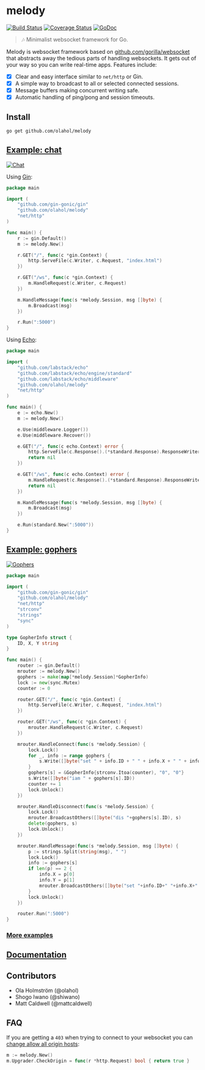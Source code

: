 # melody

[![Build Status](https://travis-ci.org/olahol/melody.svg)](https://travis-ci.org/olahol/melody)
[![Coverage Status](https://img.shields.io/coveralls/olahol/melody.svg?style=flat)](https://coveralls.io/r/olahol/melody)
[![GoDoc](https://godoc.org/github.com/olahol/melody?status.svg)](https://godoc.org/github.com/olahol/melody)

> :notes: Minimalist websocket framework for Go.

Melody is websocket framework based on [github.com/gorilla/websocket](https://github.com/gorilla/websocket)
that abstracts away the tedious parts of handling websockets. It gets out of
your way so you can write real-time apps. Features include:

* [x] Clear and easy interface similar to `net/http` or Gin.
* [x] A simple way to broadcast to all or selected connected sessions.
* [x] Message buffers making concurrent writing safe.
* [x] Automatic handling of ping/pong and session timeouts.

## Install

```bash
go get github.com/olahol/melody
```

## [Example: chat](https://github.com/olahol/melody/tree/master/examples/chat)

[![Chat](https://cdn.rawgit.com/olahol/melody/master/examples/chat/demo.gif "Demo")](https://github.com/olahol/melody/tree/master/examples/chat)

Using [Gin](https://github.com/gin-gonic/gin):
```go
package main

import (
	"github.com/gin-gonic/gin"
	"github.com/olahol/melody"
	"net/http"
)

func main() {
	r := gin.Default()
	m := melody.New()

	r.GET("/", func(c *gin.Context) {
		http.ServeFile(c.Writer, c.Request, "index.html")
	})

	r.GET("/ws", func(c *gin.Context) {
		m.HandleRequest(c.Writer, c.Request)
	})

	m.HandleMessage(func(s *melody.Session, msg []byte) {
		m.Broadcast(msg)
	})

	r.Run(":5000")
}
```

Using [Echo](https://github.com/labstack/echo):
```go
package main

import (
	"github.com/labstack/echo"
	"github.com/labstack/echo/engine/standard"
	"github.com/labstack/echo/middleware"
	"github.com/olahol/melody"
	"net/http"
)

func main() {
	e := echo.New()
	m := melody.New()

	e.Use(middleware.Logger())
	e.Use(middleware.Recover())

	e.GET("/", func(c echo.Context) error {
		http.ServeFile(c.Response().(*standard.Response).ResponseWriter, c.Request().(*standard.Request).Request, "index.html")
		return nil
	})

	e.GET("/ws", func(c echo.Context) error {
		m.HandleRequest(c.Response().(*standard.Response).ResponseWriter, c.Request().(*standard.Request).Request)
		return nil
	})

	m.HandleMessage(func(s *melody.Session, msg []byte) {
		m.Broadcast(msg)
	})

	e.Run(standard.New(":5000"))
}
```

## [Example: gophers](https://github.com/olahol/melody/tree/master/examples/gophers)

[![Gophers](https://cdn.rawgit.com/olahol/melody/master/examples/gophers/demo.gif "Demo")](https://github.com/olahol/melody/tree/master/examples/gophers)

```go
package main

import (
	"github.com/gin-gonic/gin"
	"github.com/olahol/melody"
	"net/http"
	"strconv"
	"strings"
	"sync"
)

type GopherInfo struct {
	ID, X, Y string
}

func main() {
	router := gin.Default()
	mrouter := melody.New()
	gophers := make(map[*melody.Session]*GopherInfo)
	lock := new(sync.Mutex)
	counter := 0

	router.GET("/", func(c *gin.Context) {
		http.ServeFile(c.Writer, c.Request, "index.html")
	})

	router.GET("/ws", func(c *gin.Context) {
		mrouter.HandleRequest(c.Writer, c.Request)
	})

	mrouter.HandleConnect(func(s *melody.Session) {
		lock.Lock()
		for _, info := range gophers {
			s.Write([]byte("set " + info.ID + " " + info.X + " " + info.Y))
		}
		gophers[s] = &GopherInfo{strconv.Itoa(counter), "0", "0"}
		s.Write([]byte("iam " + gophers[s].ID))
		counter += 1
		lock.Unlock()
	})

	mrouter.HandleDisconnect(func(s *melody.Session) {
		lock.Lock()
		mrouter.BroadcastOthers([]byte("dis "+gophers[s].ID), s)
		delete(gophers, s)
		lock.Unlock()
	})

	mrouter.HandleMessage(func(s *melody.Session, msg []byte) {
		p := strings.Split(string(msg), " ")
		lock.Lock()
		info := gophers[s]
		if len(p) == 2 {
			info.X = p[0]
			info.Y = p[1]
			mrouter.BroadcastOthers([]byte("set "+info.ID+" "+info.X+" "+info.Y), s)
		}
		lock.Unlock()
	})

	router.Run(":5000")
}
```

### [More examples](https://github.com/olahol/melody/tree/master/examples)

## [Documentation](https://godoc.org/github.com/olahol/melody)

## Contributors

* Ola Holmström (@olahol)
* Shogo Iwano (@shiwano)
* Matt Caldwell (@mattcaldwell)

## FAQ

If you are getting a `403` when trying  to connect to your websocket you can [change allow all origin hosts](http://godoc.org/github.com/gorilla/websocket#hdr-Origin_Considerations):

```go
m := melody.New()
m.Upgrader.CheckOrigin = func(r *http.Request) bool { return true }
```
